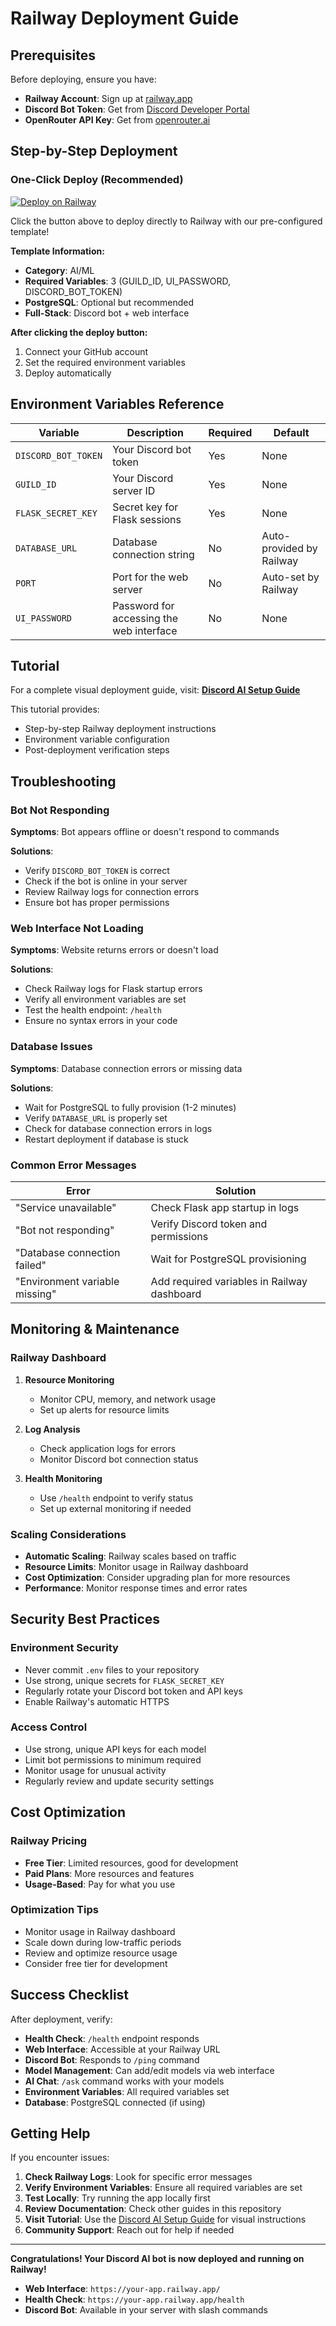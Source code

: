 # Railway Deployment Guide

## Prerequisites

Before deploying, ensure you have:

- **Railway Account**: Sign up at [railway.app](https://railway.app)
- **Discord Bot Token**: Get from [Discord Developer Portal](https://discord.com/developers/applications)
- **OpenRouter API Key**: Get from [openrouter.ai](https://openrouter.ai)

## Step-by-Step Deployment

### One-Click Deploy (Recommended)

[![Deploy on Railway](https://railway.com/button.svg)](https://railway.com/deploy/cozy-comfort)

Click the button above to deploy directly to Railway with our pre-configured template!

**Template Information:**
- **Category**: AI/ML
- **Required Variables**: 3 (GUILD_ID, UI_PASSWORD, DISCORD_BOT_TOKEN)
- **PostgreSQL**: Optional but recommended
- **Full-Stack**: Discord bot + web interface

**After clicking the deploy button:**
1. Connect your GitHub account
2. Set the required environment variables
3. Deploy automatically

## Environment Variables Reference

| Variable | Description | Required | Default |
|----------|-------------|----------|---------|
| `DISCORD_BOT_TOKEN` | Your Discord bot token | Yes | None |
| `GUILD_ID` | Your Discord server ID | Yes | None |
| `FLASK_SECRET_KEY` | Secret key for Flask sessions | Yes | None |
| `DATABASE_URL` | Database connection string | No | Auto-provided by Railway |
| `PORT` | Port for the web server | No | Auto-set by Railway |
| `UI_PASSWORD` | Password for accessing the web interface | No | None |

## Tutorial

For a complete visual deployment guide, visit: **[Discord AI Setup Guide](https://xynnpg.github.io/DiscordAI/)**

This tutorial provides:
- Step-by-step Railway deployment instructions
- Environment variable configuration
- Post-deployment verification steps

## Troubleshooting

### Bot Not Responding

**Symptoms**: Bot appears offline or doesn't respond to commands

**Solutions**:
- Verify `DISCORD_BOT_TOKEN` is correct
- Check if the bot is online in your server
- Review Railway logs for connection errors
- Ensure bot has proper permissions

### Web Interface Not Loading

**Symptoms**: Website returns errors or doesn't load

**Solutions**:
- Check Railway logs for Flask startup errors
- Verify all environment variables are set
- Test the health endpoint: `/health`
- Ensure no syntax errors in your code

### Database Issues

**Symptoms**: Database connection errors or missing data

**Solutions**:
- Wait for PostgreSQL to fully provision (1-2 minutes)
- Verify `DATABASE_URL` is properly set
- Check for database connection errors in logs
- Restart deployment if database is stuck

### Common Error Messages

| Error | Solution |
|-------|----------|
| "Service unavailable" | Check Flask app startup in logs |
| "Bot not responding" | Verify Discord token and permissions |
| "Database connection failed" | Wait for PostgreSQL provisioning |
| "Environment variable missing" | Add required variables in Railway dashboard |

## Monitoring & Maintenance

### Railway Dashboard

1. **Resource Monitoring**
   - Monitor CPU, memory, and network usage
   - Set up alerts for resource limits

2. **Log Analysis**
   - Check application logs for errors
   - Monitor Discord bot connection status

3. **Health Monitoring**
   - Use `/health` endpoint to verify status
   - Set up external monitoring if needed

### Scaling Considerations

- **Automatic Scaling**: Railway scales based on traffic
- **Resource Limits**: Monitor usage in Railway dashboard
- **Cost Optimization**: Consider upgrading plan for more resources
- **Performance**: Monitor response times and error rates

## Security Best Practices

### Environment Security
- Never commit `.env` files to your repository
- Use strong, unique secrets for `FLASK_SECRET_KEY`
- Regularly rotate your Discord bot token and API keys
- Enable Railway's automatic HTTPS

### Access Control
- Use strong, unique API keys for each model
- Limit bot permissions to minimum required
- Monitor usage for unusual activity
- Regularly review and update security settings

## Cost Optimization

### Railway Pricing
- **Free Tier**: Limited resources, good for development
- **Paid Plans**: More resources and features
- **Usage-Based**: Pay for what you use

### Optimization Tips
- Monitor usage in Railway dashboard
- Scale down during low-traffic periods
- Review and optimize resource usage
- Consider free tier for development

## Success Checklist

After deployment, verify:

- **Health Check**: `/health` endpoint responds
- **Web Interface**: Accessible at your Railway URL
- **Discord Bot**: Responds to `/ping` command
- **Model Management**: Can add/edit models via web interface
- **AI Chat**: `/ask` command works with your models
- **Environment Variables**: All required variables set
- **Database**: PostgreSQL connected (if using)

## Getting Help

If you encounter issues:

1. **Check Railway Logs**: Look for specific error messages
2. **Verify Environment Variables**: Ensure all required variables are set
3. **Test Locally**: Try running the app locally first
4. **Review Documentation**: Check other guides in this repository
5. **Visit Tutorial**: Use the [Discord AI Setup Guide](https://xynnpg.github.io/DiscordAI/) for visual instructions
6. **Community Support**: Reach out for help if needed

---

**Congratulations! Your Discord AI bot is now deployed and running on Railway!**

- **Web Interface**: `https://your-app.railway.app/`
- **Health Check**: `https://your-app.railway.app/health`
- **Discord Bot**: Available in your server with slash commands 
